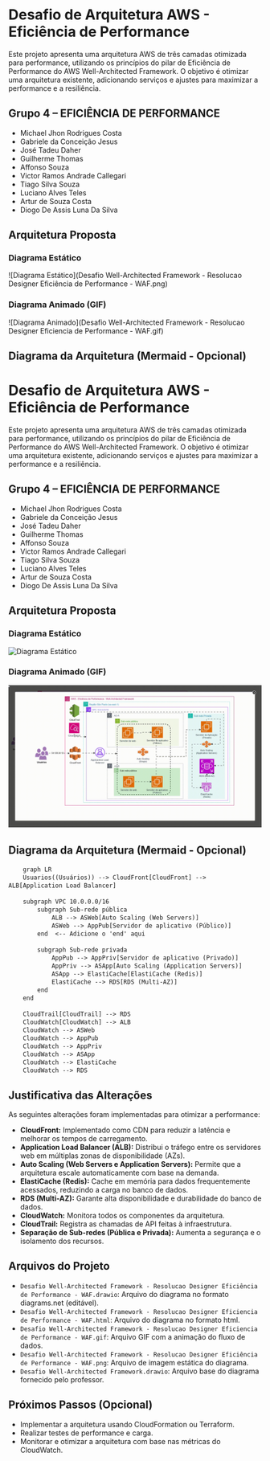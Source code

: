 # Desafio de Arquitetura AWS - Eficiência de Performance

Este projeto apresenta uma arquitetura AWS de três camadas otimizada para performance, utilizando os princípios do pilar de Eficiência de Performance do AWS Well-Architected Framework. O objetivo é otimizar uma arquitetura existente, adicionando serviços e ajustes para maximizar a performance e a resiliência.

## Grupo 4 – EFICIÊNCIA DE PERFORMANCE

* Michael Jhon Rodrigues Costa
* Gabriele da Conceição Jesus
* José Tadeu Daher
* Guilherme Thomas
* Affonso Souza
* Victor Ramos Andrade Callegari
* Tiago Silva Souza
* Luciano Alves Teles
* Artur de Souza Costa
* Diogo De Assis Luna Da Silva

## Arquitetura Proposta

### Diagrama Estático

![Diagrama Estático](Desafio Well-Architected Framework - Resolucao Designer Eficiência de Performance - WAF.png)

### Diagrama Animado (GIF)

![Diagrama Animado](Desafio Well-Architected Framework - Resolucao Designer Eficiencia de Performance - WAF.gif)


## Diagrama da Arquitetura (Mermaid - Opcional)

# Desafio de Arquitetura AWS - Eficiência de Performance

Este projeto apresenta uma arquitetura AWS de três camadas otimizada para performance, utilizando os princípios do pilar de Eficiência de Performance do AWS Well-Architected Framework. O objetivo é otimizar uma arquitetura existente, adicionando serviços e ajustes para maximizar a performance e a resiliência.

## Grupo 4 – EFICIÊNCIA DE PERFORMANCE

* Michael Jhon Rodrigues Costa
* Gabriele da Conceição Jesus
* José Tadeu Daher
* Guilherme Thomas
* Affonso Souza
* Victor Ramos Andrade Callegari
* Tiago Silva Souza
* Luciano Alves Teles
* Artur de Souza Costa
* Diogo De Assis Luna Da Silva

## Arquitetura Proposta

### Diagrama Estático

![Diagrama Estático](https://github.com/arturcosta86/DESAFIO-DE-ARQUITETURA-PARA-02-11/blob/main/Desafio%20Well-Architected%20Framework%20-%20Resolucao%20Designer%20Efici%C3%AAncia%20de%20Performance%20-%20WAF.png)

### Diagrama Animado (GIF)

![Diagrama Animado](https://github.com/arturcosta86/DESAFIO-DE-ARQUITETURA-PARA-02-11/blob/main/Desafio%20Well-Architected%20Framework%20-%20Resolucao%20Designer%20Eficiencia%20de%20Performance%20-%20WAF.gif)

## Diagrama da Arquitetura (Mermaid - Opcional)

```mermaid
    graph LR
    Usuarios((Usuários)) --> CloudFront[CloudFront] --> ALB[Application Load Balancer]

    subgraph VPC 10.0.0.0/16
        subgraph Sub-rede pública
            ALB --> ASWeb[Auto Scaling (Web Servers)]
            ASWeb --> AppPub[Servidor de aplicativo (Público)]
        end  <-- Adicione o 'end' aqui

        subgraph Sub-rede privada
            AppPub --> AppPriv[Servidor de aplicativo (Privado)]
            AppPriv --> ASApp[Auto Scaling (Application Servers)]
            ASApp --> ElastiCache[ElastiCache (Redis)]
            ElastiCache --> RDS[RDS (Multi-AZ)]
        end
    end

    CloudTrail[CloudTrail] --> RDS
    CloudWatch[CloudWatch] --> ALB
    CloudWatch --> ASWeb
    CloudWatch --> AppPub
    CloudWatch --> AppPriv
    CloudWatch --> ASApp
    CloudWatch --> ElastiCache
    CloudWatch --> RDS
```

## Justificativa das Alterações

As seguintes alterações foram implementadas para otimizar a performance:

* **CloudFront:** Implementado como CDN para reduzir a latência e melhorar os tempos de carregamento.
* **Application Load Balancer (ALB):** Distribui o tráfego entre os servidores web em múltiplas zonas de disponibilidade (AZs).
* **Auto Scaling (Web Servers e Application Servers):** Permite que a arquitetura escale automaticamente com base na demanda.
* **ElastiCache (Redis):** Cache em memória para dados frequentemente acessados, reduzindo a carga no banco de dados.
* **RDS (Multi-AZ):** Garante alta disponibilidade e durabilidade do banco de dados.
* **CloudWatch:** Monitora todos os componentes da arquitetura.
* **CloudTrail:**  Registra as chamadas de API feitas à infraestrutura.
* **Separação de Sub-redes (Pública e Privada):** Aumenta a segurança e o isolamento dos recursos.

## Arquivos do Projeto

* `Desafio Well-Architected Framework - Resolucao Designer Eficiência de Performance - WAF.drawio`: Arquivo do diagrama no formato diagrams.net (editável).
* `Desafio Well-Architected Framework - Resolucao Designer Eficiencia de Performance - WAF.html`: Arquivo do diagrama no formato html.
* `Desafio Well-Architected Framework - Resolucao Designer Eficiencia de Performance - WAF.gif`: Arquivo GIF com a animação do fluxo de dados.
* `Desafio Well-Architected Framework - Resolucao Designer Eficiência de Performance - WAF.png`: Arquivo de imagem estática do diagrama.
* `Desafio Well-Architected Framework.drawio`: Arquivo base do diagrama fornecido pelo professor.


## Próximos Passos (Opcional)

* Implementar a arquitetura usando CloudFormation ou Terraform.
* Realizar testes de performance e carga.
* Monitorar e otimizar a arquitetura com base nas métricas do CloudWatch.
